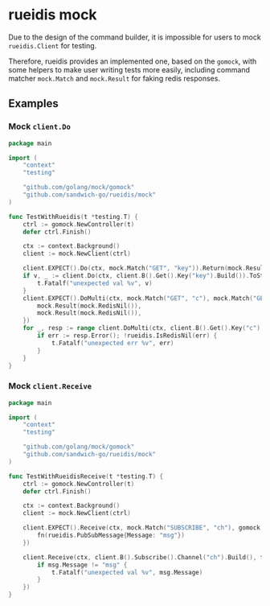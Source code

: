 # rueidis mock

Due to the design of the command builder, it is impossible for users to mock `rueidis.Client` for testing.

Therefore, rueidis provides an implemented one, based on the `gomock`, with some helpers
to make user writing tests more easily, including command matcher `mock.Match` and `mock.Result` for faking redis responses.

## Examples

### Mock `client.Do`

```go
package main

import (
	"context"
	"testing"

	"github.com/golang/mock/gomock"
	"github.com/sandwich-go/rueidis/mock"
)

func TestWithRueidis(t *testing.T) {
	ctrl := gomock.NewController(t)
	defer ctrl.Finish()

	ctx := context.Background()
	client := mock.NewClient(ctrl)

	client.EXPECT().Do(ctx, mock.Match("GET", "key")).Return(mock.Result(mock.RedisString("val")))
	if v, _ := client.Do(ctx, client.B().Get().Key("key").Build()).ToString(); v != "val" {
		t.Fatalf("unexpected val %v", v)
	}
	client.EXPECT().DoMulti(ctx, mock.Match("GET", "c"), mock.Match("GET", "d")).Return([]rueidis.RedisResult{
		mock.Result(mock.RedisNil()),
		mock.Result(mock.RedisNil()),
	})
	for _, resp := range client.DoMulti(ctx, client.B().Get().Key("c").Build(), client.B().Get().Key("d").Build()) {
		if err := resp.Error(); !rueidis.IsRedisNil(err) {
			t.Fatalf("unexpected err %v", err)
		}
	}
}
```

### Mock `client.Receive`

```go
package main

import (
	"context"
	"testing"

	"github.com/golang/mock/gomock"
	"github.com/sandwich-go/rueidis/mock"
)

func TestWithRueidisReceive(t *testing.T) {
	ctrl := gomock.NewController(t)
	defer ctrl.Finish()

	ctx := context.Background()
	client := mock.NewClient(ctrl)

	client.EXPECT().Receive(ctx, mock.Match("SUBSCRIBE", "ch"), gomock.Any()).Do(func(_, _ any, fn func(message rueidis.PubSubMessage)) {
		fn(rueidis.PubSubMessage{Message: "msg"})
	})

	client.Receive(ctx, client.B().Subscribe().Channel("ch").Build(), func(msg rueidis.PubSubMessage) {
		if msg.Message != "msg" {
			t.Fatalf("unexpected val %v", msg.Message)
		}
	})
}
```

